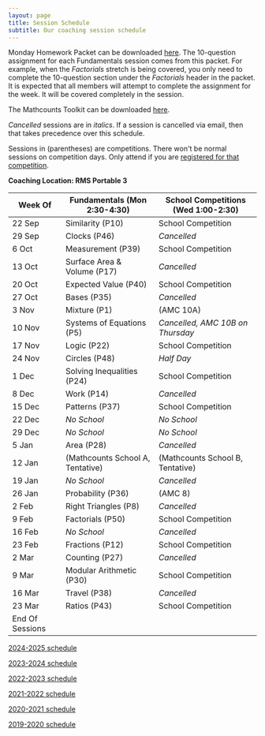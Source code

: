 ```yaml
---
layout: page
title: Session Schedule
subtitle: Our coaching session schedule
---
```


Monday Homework Packet can be downloaded [here](/files/Homework%20Packet.pdf). The 10-question assignment for each Fundamentals session comes from this packet. For example, when the _Factorials_ stretch is being covered, you only need to complete the 10-question section under the _Factorials_ header in the packet. It is expected that all members will attempt to complete the assignment 
for the week. It will be covered completely in the session.

The Mathcounts Toolkit can be downloaded [here](/files/Mathcounts%20Toolkit.pdf).

_Cancelled_ sessions are in _italics_. If a session is cancelled via email, then that takes precedence over this schedule.

Sessions in (parentheses) are competitions. There won't be normal sessions on competition days. Only attend if you are [registered for that competition](/competitions).

**Coaching Location: RMS Portable 3**


| Week Of | Fundamentals (Mon 2:30-4:30)	| School Competitions (Wed 1:00-2:30)     |
| ------- | ------------------------------- | -------------------------------------   |
| 22 Sep  | Similarity (P10)                | School Competition |
| 29 Sep  | Clocks (P46)                    | _Cancelled_ |
| 6 Oct   | Measurement (P39)               | School Competition |
| 13 Oct  | Surface Area & Volume (P17)     | _Cancelled_ |
| 20 Oct  | Expected Value (P40)            | School Competition |
| 27 Oct  | Bases (P35)                     | _Cancelled_ |
| 3 Nov   | Mixture (P1)                    | (AMC 10A) |
| 10 Nov  | Systems of Equations (P5)       | _Cancelled, AMC 10B on Thursday_ |
| 17 Nov  | Logic (P22)                     | School Competition |
| 24 Nov  | Circles (P48)                   | _Half Day_ |
| 1 Dec   | Solving Inequalities (P24)      | School Competition |
| 8 Dec   | Work (P14)                      | _Cancelled_ |
| 15 Dec  | Patterns (P37)                  | School Competition |
| 22 Dec  | _No School_                     | _No School_ |
| 29 Dec  | _No School_                     | _No School_ |
| 5 Jan   | Area (P28)                      | _Cancelled_ |
| 12 Jan  | (Mathcounts School A, Tentative)  | (Mathcounts School B, Tentative) |
| 19 Jan  | _No School_                     | _Cancelled_ |
| 26 Jan  | Probability (P36)               | (AMC 8) |
| 2 Feb   | Right Triangles (P8)            | _Cancelled_ |
| 9 Feb   | Factorials (P50)                | School Competition |
| 16 Feb  | _No School_                     | _Cancelled_ |
| 23 Feb  | Fractions (P12)                 | School Competition |
| 2 Mar   | Counting (P27)                  | _Cancelled_ |
| 9 Mar   | Modular Arithmetic (P30)        | School Competition |
| 16 Mar  | Travel (P38)                    | _Cancelled_ |
| 23 Mar  | Ratios (P43)                    | School Competition |
| End Of Sessions |


[2024-2025 schedule](/schedule-2425.md)

[2023-2024 schedule](/schedule-2324.md)

[2022-2023 schedule](/schedule-2223.md)

[2021-2022 schedule](/schedule-2122.md)

[2020-2021 schedule](/schedule-2021.md)

[2019-2020 schedule](/schedule-1920.md)
